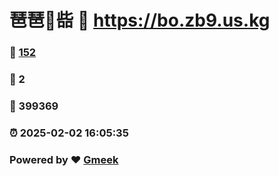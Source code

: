 # 琶琶🔭啙 :link: https://bo.zb9.us.kg 
### :page_facing_up: [152](https://bo.zb9.us.kg/tag.html) 
### :speech_balloon: 2 
### :hibiscus: 399369 
### :alarm_clock: 2025-02-02 16:05:35 
### Powered by :heart: [Gmeek](https://github.com/Meekdai/Gmeek)
